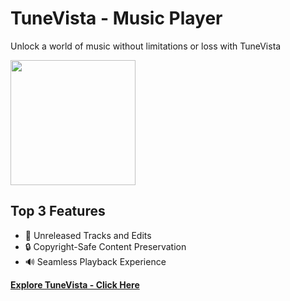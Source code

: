 # TuneVista - Music Player

Unlock a world of music without limitations or loss with TuneVista

<img src="https://github.com/tobwil/markdown_website/assets/72387477/a5954cac-eb06-4a9a-8132-ffa9db3b6d83" height="200">

## Top 3 Features

* 🎵 Unreleased Tracks and Edits
* 🔒 Copyright-Safe Content Preservation
* 🔊 Seamless Playback Experience

**[<i class="fa-solid fa-up-right-from-square"></i> Explore TuneVista - Click Here](https://tunevista-app.azurewebsites.net/)**
